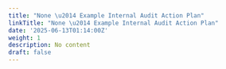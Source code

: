 ```yaml
---
title: "None \u2014 Example Internal Audit Action Plan"
linkTitle: "None \u2014 Example Internal Audit Action Plan"
date: '2025-06-13T01:14:00Z'
weight: 1
description: No content
draft: false
---
```



